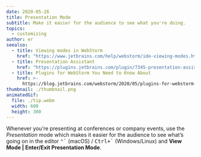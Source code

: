 ```yaml
---
date: 2020-05-26
title: Presentation Mode
subtitle: Make it easier for the audience to see what you're doing.
topics:
  - customizing
author: er
seealso:
  - title: Viewing modes in WebStorm
    href: "https://www.jetbrains.com/help/webstorm/ide-viewing-modes.html#"
  - title: Presentation Assistant
    href: "https://plugins.jetbrains.com/plugin/7345-presentation-assistant"
  - title: Plugins for WebStorm You Need to Know About
    href: >-
      https://blog.jetbrains.com/webstorm/2020/05/plugins-for-webstorm-you-need-to-know-about/
thumbnail: ./thumbnail.png
animatedGif:
  file: ./tip.webm
  width: 600
  height: 300
---
```


Whenever you’re presenting at conferences or company events, use the _Presentation_ mode which makes it easier for the audience to see what’s going on in the editor <kbd>⌃\`</kbd> (macOS) / <kbd>Ctrl+\`</kbd> (Windows/Linux) and **View Mode | Enter/Exit Presentation Mode**.
